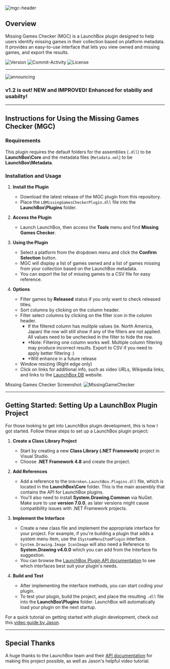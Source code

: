 ![mgc-header](https://github.com/user-attachments/assets/c45549b3-a256-46c0-ba15-6c6800912a0d)
## Overview

Missing Games Checker (MGC) is a LaunchBox plugin designed to help users identify missing games in their collection based on platform metadata. It provides an easy-to-use interface that lets you view owned and missing games, and export the results.

![Version](https://img.shields.io/github/v/release/jprinz-cc/LBMissingGamesCheckerPlugin?include_prereleases)
![Commit-Activity](https://img.shields.io/github/commit-activity/t/jprinz-cc/LBMissingGamesCheckerPlugin)
![License](https://img.shields.io/github/license/jprinz-cc/LBMissingGamesCheckerPlugin)

---
![announcing](https://github.com/user-attachments/assets/244300db-4430-4333-866d-3fd4568a0c40)  
### v1.2 is out! NEW and IMPROVED! Enhanced for stabiliy and usabilty!
---
## Instructions for Using the Missing Games Checker (MGC)
### Requirements
This plugin requires the default folders for the assemblies (`.dll`) to be **LaunchBox\Core** and the metadata files (`Metadata.xml`) to be **LaunchBox\Metadata**.

### Installation and Usage
1. **Install the Plugin**
   - Download the latest release of the MGC plugin from this repository.
   - Place the `LBMissingGamesCheckerPlugin.dll` file into the **LaunchBox\Plugins** folder.

2. **Access the Plugin**
   - Launch LaunchBox, then access the **Tools** menu and find **Missing Games Checker**.

3. **Using the Plugin**
   - Select a platform from the dropdown menu and click the **Confirm Selection** button.
   - MGC will display a list of games owned and a list of games missing from your collection based on the LaunchBox metadata.
   - You can export the list of missing games to a CSV file for easy reference.

4. **Options**
   - Filter games by **Released** status if you only want to check released titles.
   - Sort columns by clicking on the column header.
   - Filter select columns by clicking on the filter icon in the column header.
      - If the filtered column has mulitple values (ie. North America, Japan) the row will still show if any of the filters are not applied. All values need to be unchecked in the filter to hide the row.
      - *Note: Filtering one column works well. Multiple column filtering may produce incorrect results. Export to CSV if you need to apply better filtering :)
      - *Will enhance in a future release
   - Window resizing (Right edge only)
   - Click on links for additional info, such as video URLs, Wikipedia links, and links to the [LaunchBox DB](https://gamesdb.launchbox-app.com/) website.

Missing Games Checker Screenshot:
![MissingGameChecker](https://github.com/user-attachments/assets/6e3e9c5d-2d50-4671-8bea-09e73bad6e74)

---

## Getting Started: Setting Up a LaunchBox Plugin Project

For those looking to get into LaunchBox plugin development, this is how I got started.
Follow these steps to set up a LaunchBox plugin project:

1. **Create a Class Library Project**
   - Start by creating a new **Class Library (.NET Framework)** project in Visual Studio.
   - Choose **.NET Framework 4.8** and create the project.

2. **Add References**
   - Add a reference to the `Unbroken.LaunchBox.Plugins.dll` file, which is located in the **LaunchBox\Core** folder. This is the main assembly that contains the API for LaunchBox plugins.
   - You'll also need to install **System.Drawing.Common** via NuGet. Make sure to use **version 7.0.0**, as later versions might cause compatibility issues with .NET Framework projects.

3. **Implement the Interface**
   - Create a new class file and implement the appropriate interface for your project. For example, if you're building a plugin that adds a system menu item, use the `ISystemMenuItemPlugin` interface.
   - `System.Drawing.Image IconImage` will also need a Reference to **System.Drawing v4.0.0** which you can add from the Interface fix suggestion.
   - You can browse the [LaunchBox Plugin API documentation](https://pluginapi.launchbox-app.com/) to see which interfaces best suit your plugin's needs.

4. **Build and Test**
   - After implementing the interface methods, you can start coding your plugin.
   - To test your plugin, build the project, and place the resulting `.dll` file into the **LaunchBox\Plugins** folder. LaunchBox will automatically load your plugin on the next startup.

For a quick tutorial on getting started with plugin development, check out this [video guide by Jason](https://youtu.be/U2bFY_c8iGA).

---

## Special Thanks

A huge thanks to the LaunchBox team and their [API documentation](https://pluginapi.launchbox-app.com/) for making this project possible, as well as Jason's helpful video tutorial.
